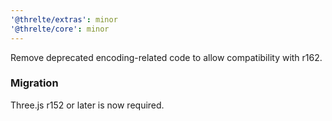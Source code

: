 ```yaml
---
'@threlte/extras': minor
'@threlte/core': minor
---
```


Remove deprecated encoding-related code to allow compatibility with r162.

### Migration

Three.js r152 or later is now required.
